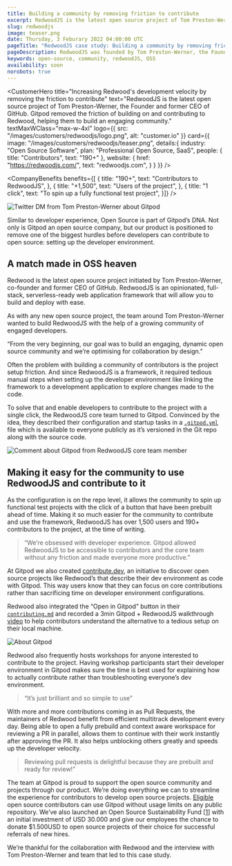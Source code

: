```yaml
---
title: Building a community by removing friction to contribute
excerpt: RedwoodJS is the latest open source project of Tom Preston-Werner, the Founder and former CEO of GitHub. Gitpod removed the friction of building on and contributing to Redwood, helping to build an engaging community.
slug: redwoodjs
image: teaser.png
date: Thursday, 3 Feburary 2022 04:00:00 UTC
pageTitle: "RedwoodJS case study: Building a community by removing friction"
pageDescription: RedwoodJS was founded by Tom Preston-Werner, the Founder and former CEO of GitHub. Gitpod removed the friction of contributing to RedwoodJS, growing the community.
keywords: open-source, community, redwoodJS, OSS
availability: soon
norobots: true
---
```


<script lang="ts" context="module">
  export const prerender = true;
</script>

<script lang="ts">
	import CustomerHero from "$lib/components/customers/customer-hero.svelte";
	import CompanyBenefits from "$lib/components/customers/company-benefits.svelte";
	import Section from "$lib/components/section.svelte";
	import Story from "$lib/components/customers/story.svelte";
	import Quote from "$lib/components/quote.svelte";
</script>

<CustomerHero
title="Increasing Redwood's development velocity by removing the friction to&nbsp;contribute"
text="RedwoodJS is the latest open source project of Tom Preston-Werner, the Founder and former CEO of GitHub. Gitpod removed the friction of building on and contributing to Redwood, helping them to build an engaging community."
textMaxWClass="max-w-4xl"
logo={{
		src: "/images/customers/redwoodjs/logo.png",
		alt: "customer.io"
	}}
card={{
		image: "/images/customers/redwoodjs/teaser.png",
		details:{
			industry: "Open Source Software",
			plan: "Professional Open Source, SaaS",
			people: {
				title: "Contributors",
				text: "190+"
			},
			website: {
				href: "https://redwoodjs.com/",
				text: "redwoodjs.com",
			}
		}
	}}
/>

<CompanyBenefits
benefits={[
{
title: "190+",
text: "Contributors to RedwoodJS",
},
{
title: "+1,500",
text: "Users of the project",
},
{
title: "1 click",
text: "To spin up a fully functional test project",
}]}
/>

<Section>
	<Quote 
		quote="Gitpod totally changed the development velocity for RedwoodJS—it removed any issues related to configurations of dev environments and made it incredibly easy to contribute."
		author={{
			name: "Tom Preston-Werner",
			jobTitle: "Founder of GitHub & Redwood, former CEO of GitHub",
		}}
	/>
</Section>

<Story bannerImg="/images/customers/redwoodjs/banner.png" text="How Gitpod increases Redwood’s development velocity by removing the friction to contribute (and how we got to talk to the GitHub founder and former CEO)">

<img src="/images/customers/redwoodjs/twitter-chat.jpg" alt="Twitter DM from Tom Preston-Werner about Gitpod" class="rounded-t-2xl"/>

Similar to developer experience, Open Source is part of Gitpod’s DNA. Not only is Gitpod an open source company, but our product is positioned to remove one of the biggest hurdles before developers can contribute to open source: setting up the developer environment.

## A match made in OSS heaven

Redwood is the latest open source project initiated by Tom Preston-Werner, co-founder and former CEO of GitHub. RedwoodJS is an opinionated, full-stack, serverless-ready web application framework that will allow you to build and deploy with ease.

As with any new open source project, the team around Tom Preston-Werner wanted to build RedwoodJS with the help of a growing community of engaged developers.

“From the very beginning, our goal was to build an engaging, dynamic open source community and we’re optimising for collaboration by design.”

Often the problem with building a community of contributors is the project setup friction. And since RedwoodJS is a framework, it required tedious manual steps when setting up the developer environment like linking the framework to a development application to explore changes made to the code.

To solve that and enable developers to contribute to the project with a single click, the RedwoodJS core team turned to Gitpod. Convinced by the idea, they described their configuration and startup tasks in a <code>[.gitpod.yml](https://github.com/redwoodjs/redwood/blob/main/.gitpod.yml)</code> file which is available to everyone publicly as it’s versioned in the Git repo along with the source code.

<img src="/images/customers/redwoodjs/comment.png" alt="Comment about Gitpod from RedwoodJS core team member" class="rounded-t-2xl md:max-w-md mx-auto" />

## Making it easy for the community to use RedwoodJS and contribute to it

As the configuration is on the repo level, it allows the community to spin up functional test projects with the click of a button that have been prebuilt ahead of time. Making it so much easier for the community to contribute and use the framework, RedwoodJS has over 1,500 users and 190+ contributors to the project, at the time of writing.

> “We’re obsessed with developer experience. Gitpod allowed RedwoodJS to be accessible to contributors and the core team without any friction and made everyone more productive.”

At Gitpod we also created [contribute.dev](https://contribute.dev/), an initiative to discover open source projects like Redwood’s that describe their dev environment as code with Gitpod. This way users know that they can focus on core contributions rather than sacrificing time on developer environment configurations.

Redwood also integrated the “Open in Gitpod” button in their <code>[contributing.md](https://github.com/redwoodjs/redwood/blob/main/CONTRIBUTING.md#browser-based-development-setup)</code> and recorded a 3min Gitpod + RedwoodJS walkthrough [video](https://www.youtube.com/watch?v=_kMuTW3x--s) to help contributors understand the alternative to a tedious setup on their local machine.

<img src="/images/customers/redwoodjs/about-gitpod.png" alt="About Gitpod" class="rounded-t-2xl" />

Redwood also frequently hosts workshops for anyone interested to contribute to the project. Having workshop participants start their developer environment in Gitpod makes sure the time is best used for explaining how to actually contribute rather than troubleshooting everyone’s dev environment.

> “It’s just brilliant and so simple to use”

With more and more contributions coming in as Pull Requests, the maintainers of Redwood benefit from efficient multitrack development every day. Being able to open a fully prebuild and context aware workspace for reviewing a PR in parallel, allows them to continue with their work instantly after approving the PR. It also helps unblocking others greatly and speeds up the developer velocity.

> Reviewing pull requests is delightful because they are prebuilt and ready for review!”

The team at Gitpod is proud to support the open source community and projects through our product. We’re doing everything we can to streamline the experience for contributors to develop open source projects. [Eligible](/docs/professional-open-source) open source contributors can use Gitpod without usage limits on any public repository. We’ve also launched an Open Source Sustainability Fund [[1](/blog/gitpod-open-source-sustainability-fund)] with an initial investment of USD 30.000 and give our employees the chance to donate $1.500USD to open source projects of their choice for successful referrals of new hires.

We’re thankful for the collaboration with Redwood and the interview with Tom Preston-Werner and team that led to this case study.

</Story>
